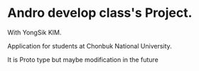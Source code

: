 # Andro develop class's Project.
With YongSik KIM.

Application for students at Chonbuk National University.

It is Proto type but maybe modification in the future
